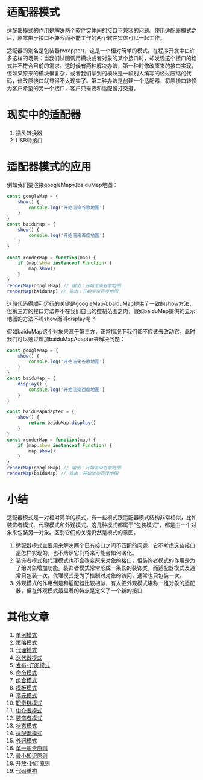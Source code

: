 # 适配器模式

适配器模式的作用是解决两个软件实体间的接口不兼容的问题。使用适配器模式之后，原本由于接口不兼容而不能工作的两个软件实体可以一起工作。

适配器的别名是包装器(wrapper)，这是一个相对简单的模式。在程序开发中由许多这样的场景：当我们试图调用模块或者对象的某个接口时，却发现这个接口的格式并不符合目前的需求。这时候有两种解决办法，第一种时修改原来的接口实现，但如果原来的模块很复杂，或者我们拿到的模块是一段别人编写的经过压缩的代码，修改原接口就显得不太现实了。第二钟办法是创建一个适配器，将原接口转换为客户希望的另一个接口，客户只需要和适配器打交道。


# 现实中的适配器

1. 插头转换器
2. USB转接口

# 适配器模式的应用

例如我们要渲染googleMap和baiduMap地图：

```js
const googleMap = {
    show() {
        console.log('开始渲染谷歌地图')
    }
}
const baiduMap = {
    show() {
        console.log('开始渲染百度地图')
    }
}

const renderMap = function(map) {
    if (map.show instanceof Function) {
        map.show()
    }
}
renderMap(googleMap) // 输出：开始渲染谷歌地图
renderMap(baiduMap) // 输出：开始渲染百度地图
```

这段代码得顺利运行的关键是googleMap和baiduMap提供了一致的show方法，但第三方的接口方法并不在我们自己的控制范围之内，假如baiduMap提供的显示地图的方法不叫show而叫display呢？

假如baiduMap这个对象来源于第三方，正常情况下我们都不应该去改动它。此时我们可以通过增加baiduMapAdapter来解决问题：


```js
const googleMap = {
    show() {
        console.log('开始渲染谷歌地图')
    }
}
const baiduMap = {
    display() {
        console.log('开始渲染百度地图')
    }
}

const baiduMapAdapter = {
    show() {
        return baiduMap.display()
    }
}
const renderMap = function(map) {
    if (map.show instanceof Function) {
        map.show()
    }
}
renderMap(googleMap) // 输出：开始渲染谷歌地图
renderMap(baiduMap) // 输出：开始渲染百度地图
```

# 小结

适配器模式是一对相对简单的模式，有一些模式跟适配器模式结构非常相似，比如装饰者模式、代理模式和外观模式。这几种模式都属于"包装模式"，都是由一个对象来包装另一对象。区别它们的关键仍然是模式的意图。

1. 适配器模式主要用来解决两个已有接口之间不匹配的问题，它不考虑这些接口是怎样实现的，也不烤炉它们将来可能会如何演化。
2. 装饰者模式和代理模式也不会改变原来对象的接口，但装饰者模式的作用是为了给对象增加功能。装饰者模式常常形成一条长的装饰类，而适配器模式及通常只包装一次。代理模式是为了控制对对象的访问，通常也只包装一次。
3. 外观模式的作用倒是和适配器比较相似，有人把外观模式堪称一组对象的适配器，但在外观模式最显著的特点是定义了一个新的接口

# 其他文章

1. [单例模式](1.单例模式/readme.md)
2. [策略模式](2.策略模式/readme.md)
3. [代理模式](3.代理模式/readme.md)
4. [迭代器模式](4.迭代器模式/readme.md)
5. [发布-订阅模式](5.发布-订阅模式/readme.md)
6. [命令模式](6.命令模式/readme.md)
7. [组合模式](7.组合模式/readme.md)
8. [模板模式](8.模板模式/readme.md)
9. [享元模式](9.享元模式/readme.md)
10. [职责链模式](10.职责链模式/readme.md)
11. [中介者模式](11.中介者模式/readme.md)
12. [装饰者模式](12.装饰者模式(重点)/readme.md)
13. [状态模式](13.状态模式/readme.md)
14. [适配器模式](14.适配器模式/readme.md)
15. [外归模式](17.外观模式/readme.md)
16. [单一职责原则](15.单一职责原则/readme.md)
17. [最小知识原则](16.最小知识原则/readme.md)
18. [开放-封闭原则](18.开放-封闭原则/readme.md)
19. [代码重构](19.代码重构/readme.md)